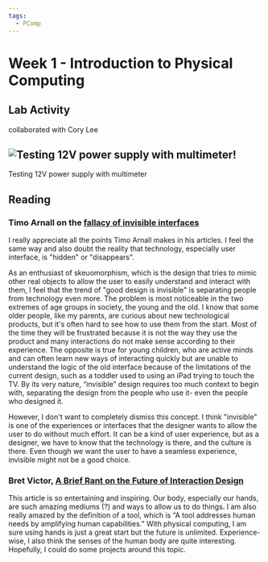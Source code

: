 ```yaml
---
tags:
  - PComp
---
```


# Week 1 - Introduction to Physical Computing

## Lab Activity

collaborated with Cory Lee

## ![Testing 12V power supply with multimeter!](/assets/pcomp/week1/131694122532_.pic.jpg)

Testing 12V power supply with multimeter

## Reading

### Timo Arnall on the [fallacy of invisible interfaces](http://www.elasticspace.com/2013/03/no-to-no-ui)

I really appreciate all the points Timo Arnall makes in his articles. I feel the same way and also doubt the reality that technology, especially user interface, is "hidden" or "disappears".

As an enthusiast of skeuomorphism, which is the design that tries to mimic other real objects to allow the user to easily understand and interact with them, I feel that the trend of "good design is invisible" is separating people from technology even more. The problem is most noticeable in the two extremes of age groups in society, the young and the old. I know that some older people, like my parents, are curious about new technological products, but it's often hard to see how to use them from the start. Most of the time they will be frustrated because it is not the way they use the product and many interactions do not make sense according to their experience. The opposite is true for young children, who are active minds and can often learn new ways of interacting quickly but are unable to understand the logic of the old interface because of the limitations of the current design, such as a toddler used to using an iPad trying to touch the TV. By its very nature, “invisible” design requires too much context to begin with, separating the design from the people who use it- even the people who designed it.

However, I don't want to completely dismiss this concept. I think "invisible" is one of the experiences or interfaces that the designer wants to allow the user to do without much effort. It can be a kind of user experience, but as a designer, we have to know that the technology is there, and the culture is there. Even though we want the user to have a seamless experience, invisible might not be a good choice.

### Bret Victor, [A Brief Rant on the Future of Interaction Design](http://worrydream.com/ABriefRantOnTheFutureOfInteractionDesign/)

This article is so entertaining and inspiring. Our body, especially our hands, are such amazing mediums (?) and ways to allow us to do things. I am also really amazed by the definition of a tool, which is “A tool addresses human needs by amplifying human capabilities.” With physical computing, I am sure using hands is just a great start but the future is unlimited. Experience-wise, I also think the senses of the human body are quite interesting. Hopefully, I could do some projects around this topic.
